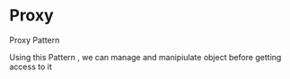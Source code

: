 # Proxy
Proxy Pattern

Using this Pattern , we can manage and manipiulate object before getting access to it
